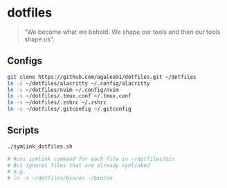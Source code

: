 # dotfiles

> “We become what we behold. We shape our tools and then our tools shape us”.

## Configs
```bash
git clone https://github.com/agalea91/dotfiles.git ~/dotfiles
ln -s ~/dotfiles/alacritty ~/.config/alacritty
ln -s ~/dotfiles/nvim ~/.config/nvim
ln -s ~/dotfiles/.tmux.conf ~/.tmux.conf
ln -s ~/dotfiles/.zshrc ~/.zshrc
ln -s ~/dotfiles/.gitconfig ~/.gitconfig
```

## Scripts
```bash
./symlink_dotfiles.sh

# Runs symlink command for each file in ~/dotfiles/bin
# But ignores files that are already symlinked
# e.g.
# ln -s ~/dotfiles/bin/on ~/bin/on
```


